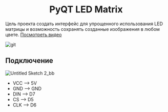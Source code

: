 <h1 align="center">PyQT LED Matrix</h1>

Цель проекта создать интерфейс для упрощенного использования LED матрицы и возможность сохранять созданные изображения в любом цвете.  [Посмотреть видео](https://youtu.be/Stqih1taBc0)

![git](https://user-images.githubusercontent.com/73754515/141193872-7082b0a5-6132-4e7a-a663-fe43c1946384.png)

## Подключение

![Untitled Sketch 2_bb](https://user-images.githubusercontent.com/73754515/140663943-771e519d-20ea-4a23-9c28-2899f0da5aa7.png)

- VCC --> 5V
- GND --> GND
- DIN --> D7
- CS --> D5
- CLK --> D6
